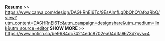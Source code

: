 __Resume__ >> https://www.canva.com/design/DAGHRnEl6Tc/9EsAlmfLgDbQhQYafoaRbQ/view?utm_content=DAGHRnEl6Tc&utm_campaign=designshare&utm_medium=link&utm_source=editor
__SHOW MORE__ >> https://www.notion.so/be9684dc74214edc8702ea04d3a9673d?pvs=4
